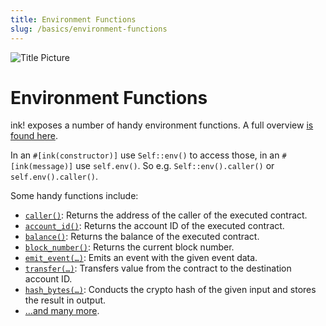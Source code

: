 ```yaml
---
title: Environment Functions
slug: /basics/environment-functions
---
```


![Title Picture](/img/title/env-function.svg)

# Environment Functions

ink! exposes a number of handy environment functions. A full overview
[is found here](https://docs.rs/ink_env/5.0.0/ink_env/#functions).

In an `#[ink(constructor)]` use `Self::env()` to access those, in an
`#[ink(message)]` use `self.env()`. So e.g. `Self::env().caller()` or
`self.env().caller()`.

Some handy functions include:

- [`caller()`](https://docs.rs/ink_env/5.0.0/ink_env/fn.caller.html): Returns
  the address of the caller of the executed contract.
- [`account_id()`](https://docs.rs/ink_env/5.0.0/ink_env/fn.account_id.html):
  Returns the account ID of the executed contract.
- [`balance()`](https://docs.rs/ink_env/5.0.0/ink_env/fn.balance.html): Returns
  the balance of the executed contract.
- [`block_number()`](https://docs.rs/ink_env/5.0.0/ink_env/fn.block_number.html):
  Returns the current block number.
- [`emit_event(…)`](https://docs.rs/ink_env/5.0.0/ink_env/fn.emit_event.html):
  Emits an event with the given event data.
- [`transfer(…)`](https://docs.rs/ink_env/5.0.0/ink_env/fn.transfer.html):
  Transfers value from the contract to the destination account ID.
- [`hash_bytes(…)`](https://docs.rs/ink_env/5.0.0/ink_env/fn.hash_bytes.html):
  Conducts the crypto hash of the given input and stores the result in output.
- […and many more](https://docs.rs/ink_env/5.0.0/ink_env/#functions).
